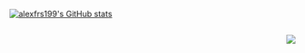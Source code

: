 [![alexfrs199's GitHub stats](https://github-readme-stats.vercel.app/api?username=alexfrs199)](https://github.com/alexfrs199/github-readme-stats)
##
<img src="https://github-readme-stats.vercel.app/api/top-langs/?username=alexfrs199&langs_count=12&layout=compact&theme=midnight-purple" align="right">

<!--
**alexfrs199/alexfrs199** is a ✨ _special_ ✨ repository because its `README.md` (this file) appears on your GitHub profile.



Here are some ideas to get you started:

- 🔭 I’m currently working on ...
- 🌱 I’m currently learning ...
- 👯 I’m looking to collaborate on ...
- 🤔 I’m looking for help with ...
- 💬 Ask me about ...
- 📫 How to reach me: ...
- 😄 Pronouns: ...
- ⚡ Fun fact: ...
-->
